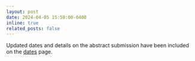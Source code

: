 ```yaml
---
layout: post
date: 2024-04-05 15:59:00-0400
inline: true
related_posts: false
---
```


Updated dates and details on the abstract submission have been included on the [dates](https://autocfd.org/dates) page.

